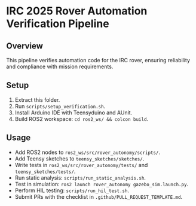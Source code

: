 # IRC 2025 Rover Automation Verification Pipeline

## Overview
This pipeline verifies automation code for the IRC rover, ensuring reliability and compliance with mission requirements.

## Setup
1. Extract this folder.
2. Run `scripts/setup_verification.sh`.
3. Install Arduino IDE with Teensyduino and AUnit.
4. Build ROS2 workspace: `cd ros2_ws/ && colcon build`.

## Usage
- Add ROS2 nodes to `ros2_ws/src/rover_autonomy/scripts/`.
- Add Teensy sketches to `teensy_sketches/sketches/`.
- Write tests in `ros2_ws/src/rover_autonomy/tests/` and `teensy_sketches/tests/`.
- Run static analysis: `scripts/run_static_analysis.sh`.
- Test in simulation: `ros2 launch rover_autonomy gazebo_sim.launch.py`.
- Perform HIL testing: `scripts/run_hil_test.sh`.
- Submit PRs with the checklist in `.github/PULL_REQUEST_TEMPLATE.md`.
